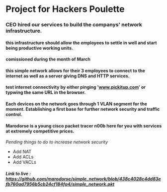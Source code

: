 # Project for Hackers Poulette  
### CEO hired our services to build the companys' network infrastructure.
#### this infrastructure should allow the employees to settle in well and start being productive working units. 
#### comissioned during the month of March
#### this simple network allows for their 3 employees to connect to the internet as well as a server giving DNS and HTTP services. 
#### test internet connectivity by either pinging 'www.pickitup.com' or typwing the same URL in the browser.
#### Each devices on the network goes through 1 VLAN segment for the moment. Establishing a first base for further network security and traffic control.   
#### Marodorse is a young cisco packet tracer n00b here for you with services at extremely competitive prices.

*Pending things to do to increase network security*
* Add NAT 
* Add ACLs
* Add VACLs
##### **Link to live** : https://github.com/marodorse/simple_network/blob/438c4028c4dd83efb760ad7956b5cb24cf184fa4/simple_network.pkt
